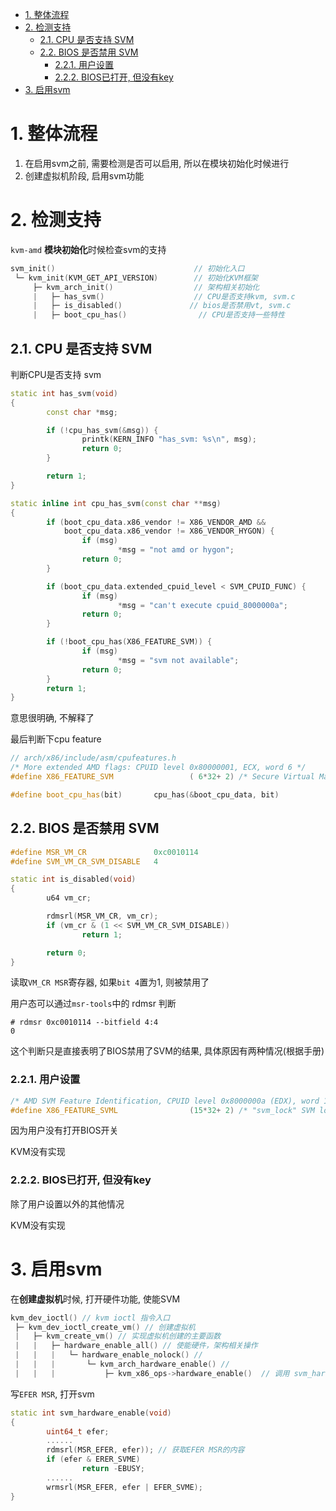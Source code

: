 
<!-- @import "[TOC]" {cmd="toc" depthFrom=1 depthTo=6 orderedList=false} -->

<!-- code_chunk_output -->

- [1. 整体流程](#1-整体流程)
- [2. 检测支持](#2-检测支持)
  - [2.1. CPU 是否支持 SVM](#21-cpu-是否支持-svm)
  - [2.2. BIOS 是否禁用 SVM](#22-bios-是否禁用-svm)
    - [2.2.1. 用户设置](#221-用户设置)
    - [2.2.2. BIOS已打开, 但没有key](#222-bios已打开-但没有key)
- [3. 启用svm](#3-启用svm)

<!-- /code_chunk_output -->

# 1. 整体流程

1. 在启用svm之前, 需要检测是否可以启用, 所以在模块初始化时候进行
2. 创建虚拟机阶段, 启用svm功能

# 2. 检测支持

`kvm-amd` **模块初始化**时候检查svm的支持

```cpp
svm_init()                               // 初始化入口
 └─ kvm_init(KVM_GET_API_VERSION)        // 初始化KVM框架
     ├─ kvm_arch_init()                  // 架构相关初始化
     |   ├─ has_svm()                    // CPU是否支持kvm, svm.c
     |   ├─ is_disabled()               // bios是否禁用vt, svm.c
     |   ├─ boot_cpu_has()                // CPU是否支持一些特性
```

## 2.1. CPU 是否支持 SVM

判断CPU是否支持 svm

```cpp
static int has_svm(void)
{
        const char *msg;

        if (!cpu_has_svm(&msg)) {
                printk(KERN_INFO "has_svm: %s\n", msg);
                return 0;
        }

        return 1;
}
```

```cpp
static inline int cpu_has_svm(const char **msg)
{
        if (boot_cpu_data.x86_vendor != X86_VENDOR_AMD &&
            boot_cpu_data.x86_vendor != X86_VENDOR_HYGON) {
                if (msg)
                        *msg = "not amd or hygon";
                return 0;
        }

        if (boot_cpu_data.extended_cpuid_level < SVM_CPUID_FUNC) {
                if (msg)
                        *msg = "can't execute cpuid_8000000a";
                return 0;
        }

        if (!boot_cpu_has(X86_FEATURE_SVM)) {
                if (msg)
                        *msg = "svm not available";
                return 0;
        }
        return 1;
}
```

意思很明确, 不解释了

最后判断下cpu feature

```cpp
// arch/x86/include/asm/cpufeatures.h
/* More extended AMD flags: CPUID level 0x80000001, ECX, word 6 */
#define X86_FEATURE_SVM                 ( 6*32+ 2) /* Secure Virtual Machine */
```

```cpp
#define boot_cpu_has(bit)       cpu_has(&boot_cpu_data, bit)
```

## 2.2. BIOS 是否禁用 SVM

```cpp
#define MSR_VM_CR               0xc0010114
#define SVM_VM_CR_SVM_DISABLE   4

static int is_disabled(void)
{
        u64 vm_cr;

        rdmsrl(MSR_VM_CR, vm_cr);
        if (vm_cr & (1 << SVM_VM_CR_SVM_DISABLE))
                return 1;

        return 0;
}
```

读取`VM_CR MSR`寄存器, 如果`bit 4`置为1, 则被禁用了

用户态可以通过`msr-tools`中的 rdmsr 判断

```
# rdmsr 0xc0010114 --bitfield 4:4
0
```

这个判断只是直接表明了BIOS禁用了SVM的结果, 具体原因有两种情况(根据手册)

### 2.2.1. 用户设置

```cpp
/* AMD SVM Feature Identification, CPUID level 0x8000000a (EDX), word 15 */
#define X86_FEATURE_SVML                (15*32+ 2) /* "svm_lock" SVM locking MSR */
```

因为用户没有打开BIOS开关

KVM没有实现

### 2.2.2. BIOS已打开, 但没有key

除了用户设置以外的其他情况

KVM没有实现

# 3. 启用svm

在**创建虚拟机**时候, 打开硬件功能, 使能SVM

```cpp
kvm_dev_ioctl() // kvm ioctl 指令入口
 ├─ kvm_dev_ioctl_create_vm() // 创建虚拟机
 |   ├─ kvm_create_vm() // 实现虚拟机创建的主要函数
 |   |   ├─ hardware_enable_all() // 使能硬件，架构相关操作
 |   |   |   └─ hardware_enable_nolock() // 
 |   |   |       └─ kvm_arch_hardware_enable() // 
 |   |   |           ├─ kvm_x86_ops->hardware_enable()  // 调用 svm_hardware_enable, 打开硬件功能
```

写`EFER MSR`, 打开svm

```cpp
static int svm_hardware_enable(void)
{
        uint64_t efer;
        ......
        rdmsrl(MSR_EFER, efer)); // 获取EFER MSR的内容
        if (efer & ERER_SVME)
                return -EBUSY;
        ......
        wrmsrl(MSR_EFER, efer | EFER_SVME);
}
```
